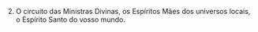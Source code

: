 ﻿2. O circuito das Ministras Divinas, os Espíritos Mães dos universos locais, o Espírito Santo do vosso mundo.